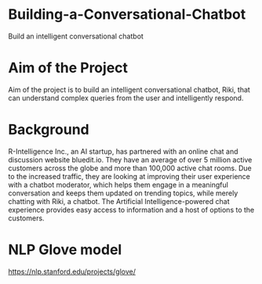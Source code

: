 # Building-a-Conversational-Chatbot
Build an intelligent conversational chatbot
# Aim of the Project
Aim of the project is to build an intelligent conversational chatbot, Riki, that can understand complex queries from the user and intelligently respond.

# Background

R-Intelligence Inc., an AI startup, has partnered with an online chat and discussion website bluedit.io. They have an average of over 5 million active customers across the globe and more than 100,000 active chat rooms. Due to the increased traffic, they are looking at improving their user experience with a chatbot moderator, which helps them engage in a meaningful conversation and keeps them updated on trending topics, while merely chatting with Riki, a chatbot. The Artificial Intelligence-powered chat experience provides easy access to information and a host of options to the customers.
# NLP Glove model
https://nlp.stanford.edu/projects/glove/
